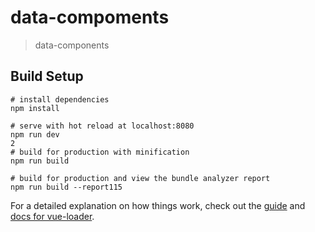 # data-compoments

> data-components

## Build Setup

``` bash1
# install dependencies
npm install

# serve with hot reload at localhost:8080
npm run dev
2
# build for production with minification
npm run build

# build for production and view the bundle analyzer report
npm run build --report115
```

For a detailed explanation on how things work, check out the [guide](http://vuejs-templates.github.io/webpack/) and [docs for vue-loader](http://vuejs.github.io/vue-loader).
